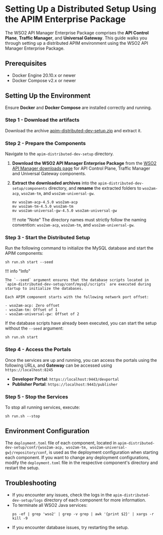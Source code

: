# Setting Up a Distributed Setup Using the APIM Enterprise Package

The WSO2 API Manager Enterprise Package comprises the **API Control Plane**, **Traffic Manager**, and **Universal Gateway**.
This guide walks you through setting up a distributed APIM environment using the WSO2 API Manager Enterprise Package.

## Prerequisites

- Docker Engine 20.10.x or newer
- Docker Compose v2.x or newer

## Setting Up the Environment

Ensure **Docker** and **Docker Compose** are installed correctly and running.

### Step 1 - Download the artifacts

Download the archive [apim-distributed-dev-setup.zip](../assets/attachments/tutorials/create-distributed-setup-using-the-enterprise-package/apim-distributed-dev-setup.zip) and extract it.

### Step 2 - Prepare the Components
   
Navigate to the `apim-distributed-dev-setup` directory.

1. **Download the WSO2 API Manager Enterprise Package** from the [WSO2 API Manager downloads page](https://wso2.com/api-manager/) for API Control Plane, Traffic Manager and Universal Gateway components.
2. **Extract the downloaded archives** into the `apim-distributed-dev-setup/components` directory, and **rename** the extracted folders to `wso2am-acp`, `wso2am-tm`, and `wso2am-universal-gw`.
    ```
    mv wso2am-acp-4.5.0 wso2am-acp
    mv wso2am-tm-4.5.0 wso2am-tm
    mv wso2am-universal-gw-4.5.0 wso2am-universal-gw
    ```

    !!! note "Note"
        The directory names must strictly follow the naming convention: `wso2am-acp`, `wso2am-tm`, and `wso2am-universal-gw`.

### Step 3 - Start the Distributed Setup

Run the following command to initialize the MySQL database and start the APIM components:

```
sh run.sh start --seed
```

!!! info "Info"

    The `--seed` argument ensures that the database scripts located in `apim-distributed-dev-setup/conf/mysql/scripts` are executed during startup to initialize the databases.

    Each APIM component starts with the following network port offset:

    - wso2am-acp: Zero offset
    - wso2am-tm: Offset of 1
    - wso2am-universal-gw: Offset of 2

If the database scripts have already been executed, you can start the setup without the `--seed` argument:
```
sh run.sh start
```

### Step 4 - Access the Portals
Once the services are up and running, you can access the portals using the following URLs, and **Gateway** can be accessed using `https://localhost:8245`

- **Developer Portal**: `https://localhost:9443/devportal`
- **Publisher Portal**: `https://localhost:9443/publisher`

### Step 5 - Stop the Services

To stop all running services, execute:
```
sh run.sh --stop
```

## Environment Configuration

The `deployment.toml` file of each component, located in `apim-distributed-dev-setup/conf/{wso2am-acp, wso2am-tm, wso2am-universal-gw}/repository/conf`, is used as the deployment configuration when starting each component.
If you want to change any deployment configurations, modify the `deployment.toml` file in the respective component's directory and restart the setup.

## Troubleshooting

- If you encounter any issues, check the logs in the `apim-distributed-dev-setup/logs` directory of each component for more information.
- To terminate all WSO2 Java services:
    ```
    ps -ef | grep 'wso2' | grep -v grep | awk '{print $2}' | xargs -r kill -9
    ```
- If you encounter database issues, try restarting the setup.
